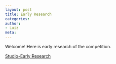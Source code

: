 ```yaml
---
layout: post
title: Early Research
categories:
author:
- Luiz
meta:
---
```

Welcome! Here is early research of the competition.

[Studio-Early Research][2a21c033]

  [2a21c033]: https://jfo2fjsdjf.github.io/lbo/
